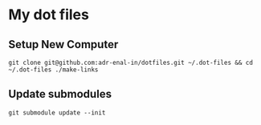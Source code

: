 # My dot files

## Setup New Computer
`git clone git@github.com:adr-enal-in/dotfiles.git ~/.dot-files && cd ~/.dot-files
./make-links`


## Update submodules
`git submodule update --init`
